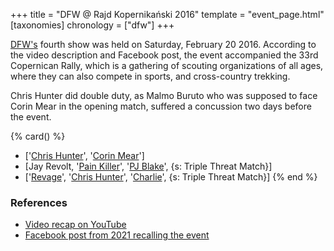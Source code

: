 +++
title = "DFW @ Rajd Kopernikański 2016"
template = "event_page.html"
[taxonomies]
chronology = ["dfw"]
+++

[DFW's](@/o/dfw.md) fourth show was held on Saturday, February 20 2016. According to the video description and Facebook post, the event accompanied the 33rd Copernican Rally, which is a gathering of scouting organizations of all ages, where they can also compete in sports, and cross-country trekking.

Chris Hunter did double duty, as Malmo Buruto who was supposed to face Corin Mear in the opening match, suffered a concussion two days before the event.

{% card() %}
- ['[Chris Hunter](@/w/chris-hunter.md)', '[Corin Mear](@/w/corin-mear.md)']
- [Jay Revolt, '[Pain Killer](@/w/pain-killer.md)', '[PJ Blake](@/w/pj-blake.md)',
  {s: Triple Threat Match}]
- ['[Revage](@/w/rafael-kid.md)', '[Chris Hunter](@/w/chris-hunter.md)', '[Charlie](@/w/madman-charlie.md)',
  {s: Triple Threat Match}]
{% end %}

### References

* [Video recap on YouTube](https://www.youtube.com/watch?v=i2EpRpMtKBE)
* [Facebook post from 2021 recalling the event](https://www.facebook.com/DreamFactoryWrestling/posts/pfbid0Jxrzut4c2BacSJz7Ff7hMCTgVhXJbm8fnCFKaDnfz5XxAwuiKVkX3crwnGwmHzqNl)
